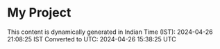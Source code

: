 # My Project

This content is dynamically generated in Indian Time (IST): 2024-04-26 21:08:25 IST
Converted to UTC: 2024-04-26 15:38:25 UTC
